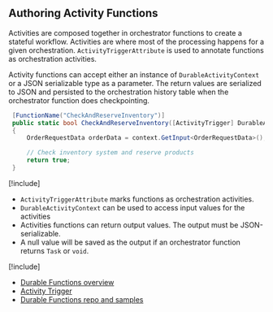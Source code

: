 ## Authoring Activity Functions
Activities are composed together in orchestrator functions to create a stateful workflow. Activities are where most of the processing happens for a given orchestration. `ActivityTriggerAttribute` is used to annotate functions as orchestration activities.

Activity functions can accept either an instance of `DurableActivityContext` or a JSON serializable type as a parameter. The return values are serialized to JSON and persisted to the orchestration history table when the orchestrator function does checkpointing.

```csharp
 [FunctionName("CheckAndReserveInventory")]
 public static bool CheckAndReserveInventory([ActivityTrigger] DurableActivityContext context)
 {
     OrderRequestData orderData = context.GetInput<OrderRequestData>();

     // Check inventory system and reserve products
     return true;
 }
```

[!include[](../includes/takeaways-heading.md)]
* `ActivityTriggerAttribute` marks functions as orchestration activities.
* `DurableActivityContext` can be used to access input values for the activities
* Activities functions can return output values. The output must be JSON-serializable.
* A null value will be saved as the output if an orchestrator function returns `Task` or `void`.

[!include[](../includes/read-more-heading.md)]
* [Durable Functions overview](https://docs.microsoft.com/azure/azure-functions/durable-functions-overview)
* [Activity Trigger](https://docs.microsoft.com/azure/azure-functions/durable-functions-bindings#activity-triggers)
* [Durable Functions repo and samples](https://github.com/Azure/azure-functions-durable-extension)